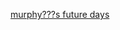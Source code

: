 ---
layout: post
wordpress_id: 1094
wordpress_url: http://noesbueno.com/archives/1094
date: '2011-04-12 18:00:51 -0500'
date_gmt: '2011-04-12 23:00:51 -0500'
body: |
  <p><a href="http://dfarecords.com/main/archives/1734">murphy???s future days</a></p>
---